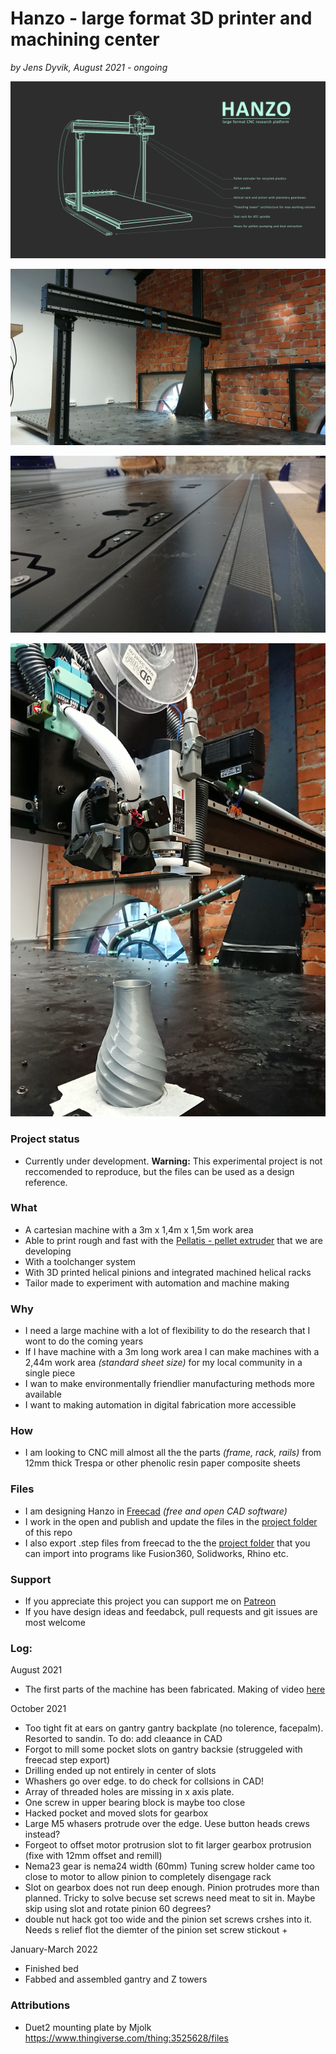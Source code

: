 # Hanzo - large format 3D printer and machining center


*by Jens Dyvik, August 2021 - ongoing*

![](img/hanzo-perspective1920.png)

![](img/hazno-structural-parts-assembled1.JPG)

![](img/z-tower-milling-rack-mating-surface-threaded-holes.JPG)

![](img/hanzo-first-test-print.JPG)

### Project status

 - Currently under development. **Warning:** This experimental project is not reccomended to reproduce, but the files can be used as a design reference.

### What

 - A cartesian machine with a 3m x 1,4m x 1,5m work area
 - Able to print rough and fast with the [Pellatis - pellet extruder](https://tobben.gitlab.io/pellatis/) that we are developing
 - With a toolchanger system
 - With 3D printed helical pinions and integrated machined helical racks
 - Tailor made to experiment with automation and machine making
 
### Why

 - I need a large machine with a lot of flexibility to do the research that I wont to do the coming years
 - If I have machine with a 3m long work area I can make machines with a 2,44m work area _(standard sheet size)_ for my local community in a single piece
 - I wan to make environmentally friendlier manufacturing methods more available
 - I want to making automation in digital fabrication more accessible

### How

 - I am looking to CNC mill almost all the the parts _(frame, rack, rails)_ from 12mm thick Trespa or other phenolic resin paper composite sheets
 

### Files

 - I am designing Hanzo in [Freecad]() *(free and open CAD software)*
 - I work in the open and publish and update the files in the [project folder](https://github.com/fellesverkstedet/fabricatable-machines/tree/master/hanzo-research-platform) of this repo
 - I also export .step files from freecad to the the [project folder](https://github.com/fellesverkstedet/fabricatable-machines/tree/master/hanzo-research-platform) that you can import into programs like Fusion360, Solidworks, Rhino etc.

### Support

 - If you appreciate this project you can support me on [Patreon](https://www.patreon.com/jensdyvik)
 - If you have design ideas and feedabck, pull requests and git issues are most welcome


### Log:

August 2021

 - The first parts of the machine has been fabricated. Making of video [here](https://youtu.be/XLuoENFNSG0)
 
October 2021

 - Too tight fit at ears on gantry gantry backplate (no tolerence, facepalm). Resorted to sandin. To do: add cleaance in CAD
 - Forgot to mill some pocket slots on gantry backsie (struggeled with freecad step export)
 - Drilling ended up not entirely in center of slots
 - Whashers go over edge. to do check for collsions in CAD!
 - Array of threaded holes are missing in x axis plate.
 - One screw in upper bearing block is maybe too close
 - Hacked pocket and moved slots for gearbox
 - Large M5 whasers protrude over the edge. Uese button heads crews instead?
 - Forgeot to offset motor protrusion slot to fit larger gearbox protrusion (fixe with 12mm offset and remill)
 - Nema23 gear is nema24 width (60mm) Tuning screw holder came too close to motor to allow pinion to completely disengage rack
 - Slot on gearbox does not run deep enough. Pinion protrudes more than planned. Tricky to solve becuse set screws need meat to sit in. Maybe skip using slot and rotate pinion 60 degrees?
 - double nut hack got too wide and the pinion set screws crshes into it. Needs s relief flot the diemter of the pinion set screw stickout +
 
 January-March 2022
 
 - Finished bed
 - Fabbed and assembled gantry and Z towers


### Attributions

 - Duet2 mounting plate by Mjolk https://www.thingiverse.com/thing:3525628/files
